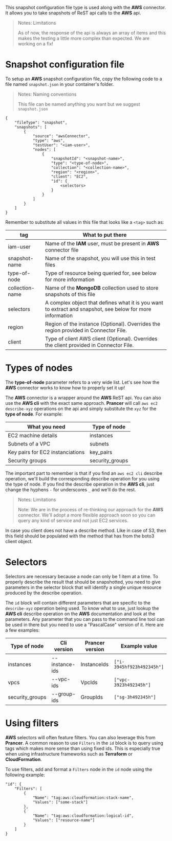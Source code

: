 This snapshot configuration file type is used along with the **AWS** connector. It allows you to take snapshots of ReST api calls to the **AWS** api.

> <NoteTitle>Notes: Limitations</NoteTitle>
>
> As of now, the response of the api is always an array of items and this makes the testing a little more complex than expected. We are working on a fix!

# Snapshot configuration file

To setup an **AWS** snapshot configuration file, copy the following code to a file named `snapshot.json` in your container's folder.

> <NoteTitle>Notes: Naming conventions</NoteTitle>
>
> This file can be named anything you want but we suggest `snapshot.json`

    {
        "fileType": "snapshot",
        "snapshots": [
            {
                "source": "awsConnector",
                "type": "aws",
                "testUser": "<iam-user>",
                "nodes": [
                    {
                        "snapshotId": "<snapshot-name>",
                        "type": "<type-of-node>",
                        "collection": "<collection-name>",
                        "region": "<region>",
                        "client": "EC2",
                        "id": {
                            <selectors>
                        }
                    }
                ]
            }
        ]
    }

Remember to substitute all values in this file that looks like a `<tag>` such as:

| tag | What to put there |
|-----|-------------------|
| iam-user | Name of the **IAM** user, must be present in **AWS** connector file |
| snapshot-name | Name of the snapshot, you will use this in test files |
| type-of-node | Type of resource being queried for, see below for more information |
| collection-name | Name of the **MongoDB** collection used to store snapshots of this file |
| selectors | A complex object that defines what it is you want to extract and snapshot, see below for more information |
| region | Region of the instance (Optional). Overrides the region provided in Connector File. |
| client | Type of client AWS client (Optional). Overrides the client provided in Connector File. |

# Types of nodes

The **type-of-node** parameter refers to a very wide list. Let's see how the **AWS** connector works to know how to properly set it up!

The **AWS** connector is a wrapper around the **AWS** ReST api. You can also use the **AWS cli** with the exact same approach. **Prancer** will call `aws ec2 describe-xyz` operations on the api and simply substitute the `xyz` for the **type of node**. For example:

| What you need | Type of node |
|---------------|--------------|
| EC2 machine details | instances | 
| Subnets of a VPC | subnets |
| Key pairs for EC2 instanciations | key_pairs |
| Security groups | security_groups |

The important part to remember is that if you find an `aws ec2 cli` describe operation, we'll build the corresponding describe operation for you using the type of node. If you find the describe operation in the **AWS cli**, just change the hyphens `-` for underscores `_` and we'll do the rest.

> <NoteTitle>Notes: Limitations</NoteTitle>
>
> Note: We are in the process of re-thinking our approach for the **AWS** connector. We'll adopt a more flexible approach soon so you can query any kind of service and not just EC2 services.

In case you client does not have a describe method. Like in case of S3, then this field should be populated with the method that has from the boto3 client object.

# Selectors

Selectors are necessary because a node can only be 1 item at a time. To properly describe the result that should be snapshotted, you need to give parameters in the selector block that will identify a single unique resource produced by the describe operation.

The `id` block will contain different parameters that are specific to the `describe-xyz` operation being used. To know what to use, just lookup the **AWS cli** describe operation on the **AWS** documentation and look at the parameters. Any parameter that you can pass to the command line tool can be used in there but you need to use a "PascalCase" version of it. Here are a few examples:

| Type of node | Cli version | Prancer version | Example value |
|--------------|-------------|-----------------|---------------|
| instances | --instance-ids | InstanceIds | `["i-3945hf923h492345h"]` |
| vpcs | --vpc-ids | VpcIds | `["vpc-3923h492345h"]` |
| security_groups | --group-ids | GroupIds | `["sg-3h492345h"]` |

# Using filters

**AWS** selectors will often feature filters. You can also leverage this from **Prancer**. A common reason to use `Filters` in the `id` block is to query using tags which makes more sense than using fixed ids. This is especially true when using infrastructure frameworks such as **Terraform** or **CloudFormation**.

To use filters, add and format a `Filters` node in the `id` node using the following example:

    "id": {
        "Filters": [
            {
                "Name": "tag:aws:cloudformation:stack-name",
                "Values": ["some-stack"]
            },
            {
                "Name": "tag:aws:cloudformation:logical-id",
                "Values": ["resource-name"]
            }
        ]
    }


